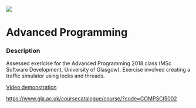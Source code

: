 ![](https://github.com/Lylio/image-repo/blob/master/logos/uog.png?raw=true)

# Advanced Programming

### Description
Assessed exericise for the Advanced Programming 2018 class (MSc Software Development, University of Glasgow). 
Exercise involved creating a traffic simulator using locks and threads.

[Video demonstration](https://youtu.be/LjWsl6pnY90)

https://www.gla.ac.uk/coursecatalogue/course/?code=COMPSCI5002

